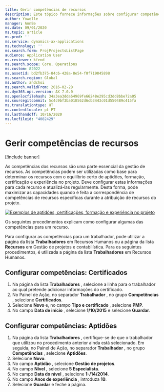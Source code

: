 ```yaml
---
title: Gerir competências de recursos
description: Este tópico fornece informações sobre configurar competências para recursos de projeto.
author: Yowelle
manager: AnnBe
ms.date: 09/01/2020
ms.topic: article
ms.prod: ''
ms.service: dynamics-ax-applications
ms.technology: ''
ms.search.form: ProjProjectsListPage
audience: Application User
ms.reviewer: kfend
ms.search.scope: Core, Operations
ms.custom: 82022
ms.assetid: bd2fb375-84c6-428a-8e54-f0f719045898
ms.search.region: Global
ms.author: andchoi
ms.search.validFrom: 2016-02-28
ms.dyn365.ops.version: AX 7.0.0
ms.openlocfilehash: 34a3ea3dda64969fe66248e295cd3dd8bbe72a05
ms.sourcegitcommit: 5c4c9bf3ba018562d6cb3443c01d550489c415fa
ms.translationtype: HT
ms.contentlocale: pt-PT
ms.lasthandoff: 10/16/2020
ms.locfileid: "4082429"
---
```

# <a name="manage-resource-competencies"></a>Gerir competências de recursos

[!include [banner](../includes/banner.md)]

As competências dos recursos são uma parte essencial da gestão de recursos. As competências podem ser utilizadas como base para determinar os recursos com o equilíbrio certo de aptidões, formação, certificação e experiência no projeto. Deve configurar estas informações para cada recurso e atualizá-las regularmente. Desta forma, pode maximizar as capacidades quando é feita a correspondência de competências de recursos específicas durante a atribuição de recursos do projeto.

[![Exemplos de aptidões, certificações, formação e experiência no projeto](./media/projectresourcing06-1024x383.jpg)](./media/projectresourcing06.jpg)

Os seguintes procedimentos explicam como configurar algumas das competências para um recurso.

Para configurar as competências para um trabalhador, pode utilizar a página da lista **Trabalhadores** em Recursos Humanos ou a página da lista **Recursos** em Gestão de projetos e contabilística. Para os seguintes procedimentos, é utilizada a página da lista **Trabalhadores** em Recursos Humanos.

## <a name="set-up-competencies-certificates"></a>Configurar competências: Certificados

1. Na página da lista **Trabalhadores** , selecione a linha para o trabalhador ao qual pretende adicionar informações do certificado.
2. No Painel de Ação, no separador **Trabalhador** , no grupo **Competências** , selecione **Certificados**.
3. Selecione **Novo** e, no campo **Tipo e certificado** , selecione **PMP**.
4. No campo **Data de início** , selecione **1/10/2015** e selecione **Guardar**.

## <a name="set-up-competencies-skills"></a>Configurar competências: Aptidões

1. Na página da lista **Trabalhadores** , certifique-se de que o trabalhador que utilizou no procedimento anterior ainda está selecionado. Em seguida, no Painel de Ação, no separador **Trabalhador** , no grupo **Competências** , selecione **Aptidões**.
2. Selecione **Novo**.
3. No campo **Aptidão** , selecione **Gestão de projetos**.
4. No campo **Nível** , selecione **5 Especialista**.
5. No campo **Data do nível** , selecione **1-/14/2014**.
6. No campo **Anos de experiência** , introduza **10**.
7. Selecione **Guardar** e feche a página.
